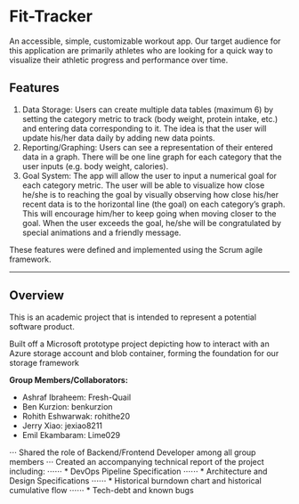 # Fit-Tracker
An accessible, simple, customizable workout app.
Our target audience for this application are primarily athletes who are looking for a quick way to visualize their athletic progress and performance over time.


## Features
1. Data Storage: Users can create multiple data tables (maximum 6) by setting the category metric to track (body weight, protein intake, etc.) and entering data corresponding to it. The idea is that the user will update his/her data daily by adding new data points.
2. Reporting/Graphing: Users can see a representation of their entered data in a graph. There will be one line graph for each category that the user inputs (e.g. body weight, calories).
3. Goal System: The app will allow the user to input a numerical goal for each category metric. The user will be able to visualize how close he/she is to reaching the goal by visually observing how close his/her recent data is to the horizontal line (the goal) on each category’s graph. This will encourage him/her to keep going when moving closer to the goal. When the user exceeds the goal, he/she will be congratulated by special animations and a friendly message.

These features were defined and implemented using the Scrum agile framework.
***

## Overview
This is an academic project that is intended to represent a potential software product.

Built off a Microsoft prototype project depicting how to interact with an Azure storage account and blob container,
forming the foundation for our storage framework

**Group Members/Collaborators:**
* Ashraf Ibraheem: Fresh-Quail
* Ben Kurzion: benkurzion
* Rohith Eshwarwak: rohithe20
* Jerry Xiao: jexiao8211
* Emil Ekambaram: Lime029

⋅⋅⋅ Shared the role of Backend/Frontend Developer among all group members
⋅⋅⋅ Created an accompanying technical report of the project including:
⋅⋅⋅⋅⋅⋅ * DevOps Pipeline Specification
⋅⋅⋅⋅⋅⋅ * Architecture and Design Specifications
⋅⋅⋅⋅⋅⋅ * Historical burndown chart and historical cumulative flow
⋅⋅⋅⋅⋅⋅ * Tech-debt and known bugs
